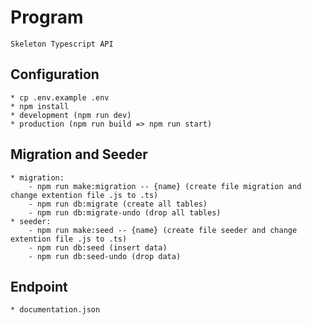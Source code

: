 # Program

    Skeleton Typescript API

## Configuration

    * cp .env.example .env
    * npm install
    * development (npm run dev)
    * production (npm run build => npm run start)

## Migration and Seeder

    * migration:
        - npm run make:migration -- {name} (create file migration and change extention file .js to .ts)
        - npm run db:migrate (create all tables)
        - npm run db:migrate-undo (drop all tables)
    * seeder:
        - npm run make:seed -- {name} (create file seeder and change extention file .js to .ts)
        - npm run db:seed (insert data)
        - npm run db:seed-undo (drop data)

## Endpoint

    * documentation.json
